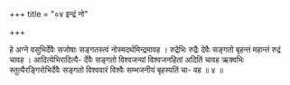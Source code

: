 +++
title = "०४ इन्द्रं नो"

+++

हे अग्ने वसुभिर्देवैः सजोषाः सङ्गतस्त्वं नोस्मदर्थमिन्द्रमावह । रुद्रेभिः रुद्रैः देवैः सङ्गतो बृहन्तं महान्तं रुद्रं चावह । आदित्येभिरादित्यै- र्देवैः सङ्गतो विश्वजन्यां विश्वजनहितां अदितिं चावह ऋक्वभिः स्तुत्यैरङ्गिरोभिर्देवैः सङ्गतो विश्ववारं विश्वैः सम्भजनीयं बृहस्पतिं चा- वह ॥ ४ ॥
